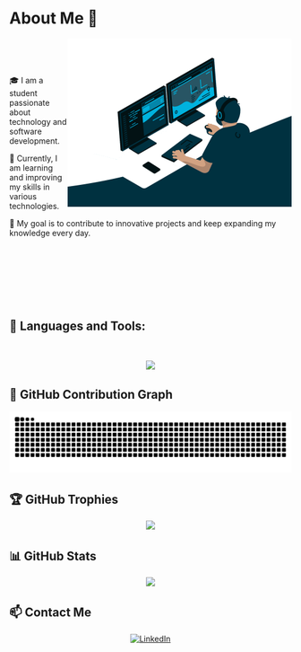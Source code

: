# About Me 👋

<img align="right" alt="Coding" width="400" src="https://github.com/supravatm/supravatm/blob/main/src/code.gif">

<p align="left">
  <br><br><br>

  🎓 I am a student passionate about technology and software development.<br>

  🚀 Currently, I am learning and improving my skills in various technologies.<br>

  🎯 My goal is to contribute to innovative projects and keep expanding my knowledge every day.
</p>

<br><br><br><br><br><br>

## 🚀 Languages and Tools:
<br>

<!-- Tech stack icons -->
<p align="center">
  <a href="https://skillicons.dev">
    <img src="https://skillicons.dev/icons?i=git,cpp,css,discord,docker,postgres,github,html,java,js,linux,py,react,vscode,idea,pycharm,django,jira&perline=15" />
  </a>
</p>

## 🐍 GitHub Contribution Graph

<picture>
  <source media="(prefers-color-scheme: dark)" srcset="https://raw.githubusercontent.com/bepes-code/bepes-code/output/github-contribution-grid-snake-dark.svg">
  <source media="(prefers-color-scheme: light)" srcset="https://raw.githubusercontent.com/bepes-code/bepes-code/output/github-contribution-grid-snake.svg">
  <img alt="github contribution grid snake animation" src="https://raw.githubusercontent.com/bepes-code/bepes-code/output/github-contribution-grid-snake.svg">
</picture>

## 🏆 GitHub Trophies

<p align="center">
  <img src="https://github-profile-trophy.vercel.app/?username=gerni2015&theme=radical&no-frame=true&no-bg=true&margin-w=4" />
</p>

## 📊 GitHub Stats

<p align="center">
  <img src="https://github-readme-stats.vercel.app/api?username=gerni2015&show_icons=true&theme=radical" />
</p>

## 📫 Contact Me

<p align="center">
  <a href="https://www.linkedin.com/in/gerard-tersa-lleopart-246970345/" target="_blank">
    <img src="https://img.shields.io/badge/LinkedIn-0A66C2?style=for-the-badge&logo=linkedin&logoColor=white" alt="LinkedIn">
  </a>
</p>
